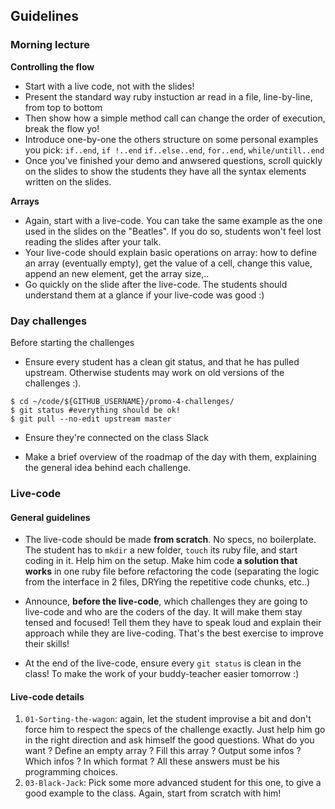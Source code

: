 ## Guidelines

### Morning lecture

**Controlling the flow**

- Start with a live code, not with the slides!
- Present the standard way ruby instuction ar read in a file, line-by-line, from top to bottom
- Then show how a simple method call can change the order of execution, break the flow yo!
- Introduce one-by-one the others structure on some personal examples you pick: `if..end`, `if !..end` `if..else..end`, `for..end`, `while/untill..end`
- Once you've finished your demo and anwsered questions, scroll quickly on the slides to show the students they have all the syntax elements written on the slides.

**Arrays**

- Again, start with a live-code. You can take the same example as the one used in the slides on the "Beatles". If you do so, students won't feel lost reading the slides after your talk.
- Your live-code should explain basic operations on array: how to define an array (eventually empty), get the value of a cell, change this value, append an new element, get the array size,..
- Go quickly on the slide after the live-code. The students should understand them at a glance if your live-code was good :)


### Day challenges
Before starting the challenges

- Ensure every student has a clean git status, and that he has pulled upstream. Otherwise students may work on old versions of the challenges :).

```
$ cd ~/code/${GITHUB_USERNAME}/promo-4-challenges/
$ git status #everything should be ok!
$ git pull --no-edit upstream master
```

- Ensure they're connected on the class Slack

- Make a brief overview of the roadmap of the day with them, explaining the general idea behind each challenge.

### Live-code

#### General guidelines
- The live-code should be made **from scratch**. No specs, no boilerplate. The student has to `mkdir` a new folder, `touch` its ruby file, and start coding in it. Help him on the setup. Make him code **a solution that works** in one ruby file before refactoring the code (separating the logic from the interface in 2 files, DRYing the repetitive code chunks, etc..)

- Announce, **before the live-code**, which challenges they are going to live-code and who are the coders of the day. It will make them stay tensed and focused! Tell them they have to speak loud and explain their approach while they are live-coding. That's the best exercise to improve their skills!

- At the end of the live-code, ensure every `git status` is clean in the class! To make the work of your buddy-teacher easier tomorrow :)


#### Live-code details

1. `01-Sorting-the-wagon`: again, let the student improvise a bit and don't force him to respect the specs of the challenge exactly. Just help him go in the right direction and ask himself the good questions. What do you want ? Define an empty array ? Fill this array ? Output some infos ? Which infos ? In which format ? All these answers must be his programming choices.
1. `03-Black-Jack`: Pick some more advanced student for this one, to give a good example to the class. Again, start from scratch with him!


